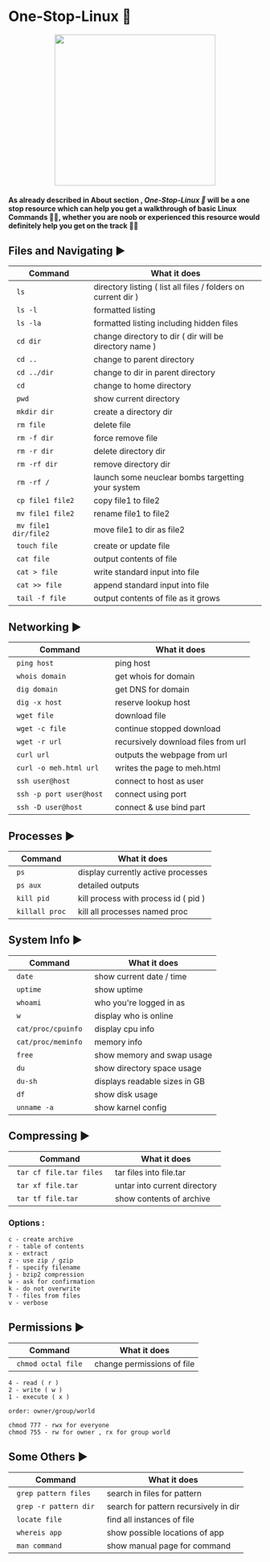 # One-Stop-Linux 🐧

<p align="center">
    <img src="https://github.com/Jassi10000/One-Stop-Linux/blob/main/Giphy/64db7ce4f02865fb2da34a66b24df251.gif" width="320" height="300"/>
</p>  

#### As already described in About section , <strong><i> One-Stop-Linux 🐧 </i></strong> will be a one stop resource which can help you get a walkthrough of basic Linux Commands 👨‍💻, whether you are noob or experienced this resource would definitely help you get on the track 🏋️‍♂️

## Files and Navigating ▶

Command      | What it does |
| ----------- | ----------- |
| <code> ls </code>      | directory listing ( list all files / folders on current dir ) |
| <code> ls -l </code>    | formatted listing  |
| <code> ls -la </code>    | formatted listing including hidden files |
| <code> cd dir </code>    | change directory to dir ( dir will be directory name ) |
| <code> cd .. </code>    | change to parent directory  |
| <code> cd ../dir </code> | change to dir in parent directory  |
| <code> cd </code> | change to home directory |
| <code> pwd </code> | show current directory |
| <code> mkdir dir </code> | create a directory dir |
| <code> rm file </code> | delete file |
| <code> rm -f dir </code> | force remove file |
| <code> rm -r dir </code> | delete directory dir |
| <code> rm -rf dir </code> | remove directory dir |
| <code> rm -rf / </code> | launch some neuclear bombs targetting your system |
| <code> cp file1 file2 </code> | copy file1 to file2 |
| <code> mv file1 file2 </code> | rename file1 to file2 |
| <code> mv file1 dir/file2 </code> | move file1 to dir as file2 |
| <code> touch file </code> | create or update file |
| <code> cat file </code> | output contents of file |
| <code> cat > file </code> | write standard input into file |
| <code> cat >> file </code> | append standard input into file |
| <code> tail -f file </code> | output contents of file as it grows |

## Networking ▶

Command      | What it does |
| ----------- | ----------- |
| <code> ping host </code> | ping host |
| <code> whois domain </code> | get whois for domain |
| <code> dig domain </code> | get DNS for domain |
| <code> dig -x host </code> | reserve lookup host |
| <code> wget file </code> | download file |
| <code> wget -c file </code> | continue stopped download |
| <code> wget -r url </code> | recursively download files from url |
| <code> curl url </code> | outputs the webpage from url |
| <code> curl -o meh.html url </code> | writes the page to meh.html |
| <code> ssh user@host </code> | connect to host as user | 
| <code> ssh -p port user@host </code> | connect using port |
| <code> ssh -D user@host </code> | connect & use bind part |


## Processes ▶

Command      | What it does |
| ----------- | ----------- |
| <code> ps </code > | display currently active processes |
| <code> ps aux </code> | detailed outputs |
| <code> kill pid </code> | kill process with process id ( pid ) |
| <code> killall proc </code> | kill all processes named proc | 

## System Info ▶

Command      | What it does |
| ----------- | ----------- |
| <code> date </code> | show current date / time |
| <code> uptime </code> | show uptime |
| <code> whoami </code> | who you're logged in as |
| <code> w </code> | display who is online |
| <code> cat/proc/cpuinfo </code> | display cpu info |
| <code> cat/proc/meminfo </code> | memory info |
| <code> free </code> | show memory and swap usage |
| <code> du </code> | show directory space usage |
| <code> du-sh </code> | displays readable sizes in GB |
| <code> df </code> | show disk usage |
| <code> unname -a | show karnel config |


## Compressing ▶

Command      | What it does |
| ----------- | ----------- |
| <code> tar cf file.tar files </code> | tar files into file.tar |
| <code> tar xf file.tar </code> | untar into current directory |
| <code> tar tf file.tar </code>  | show contents of archive |

### Options : 
    c - create archive
    r - table of contents
    x - extract 
    z - use zip / gzip 
    f - specify filename 
    j - bzip2 compression
    w - ask for confirmation
    k - do not overwrite
    T - files from files
    v - verbose
    
    
## Permissions ▶

Command      | What it does |
| ----------- | ----------- |
| <code> chmod octal file </code> | change permissions of file |
    
    4 - read ( r )
    2 - write ( w ) 
    1 - execute ( x )
    
    order: owner/group/world
    
    chmod 777 - rwx for everyone
    chmod 755 - rw for owner , rx for group world

## Some Others ▶

Command      | What it does |
| ----------- | ----------- |
| <code> grep pattern files </code> | search in files for pattern |
| <code> grep -r pattern dir </code> | search for pattern recursively in dir |
| <code> locate file </code> | find all instances of file |
| <code> whereis app </code> | show possible locations of app |
| <code> man command </code> | show manual page for command |

